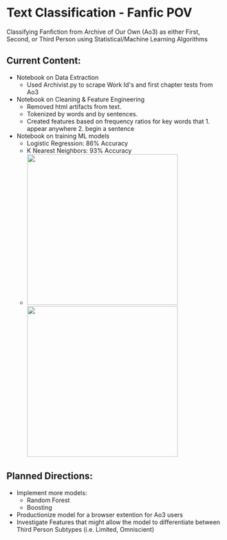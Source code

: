 # Text Classification - Fanfic POV
Classifying Fanfiction from Archive of Our Own (Ao3) as either First, Second, or Third Person using Statistical/Machine Learning Algorithms
## Current Content:
  * Notebook on Data Extraction
     * Used Archivist.py to scrape Work Id's and first chapter tests from Ao3
  * Notebook on Cleaning & Feature Engineering
     * Removed html artifacts from text. 
     * Tokenized by words and by sentences. 
     * Created features based on frequency ratios for key words that 1. appear anywhere 2. begin a sentence 
  * Notebook on training ML models
      * Logistic Regression: 86% Accuracy
      * K Nearest Neighbors: 93% Accuracy
       *  <img src="https://github.com/Kya-Allen/Text-Classification---Fanfic-POV/blob/main/Data/LogReg.PNG" width="350" height="350"> <img src="https://github.com/Kya-Allen/Text-Classification---Fanfic-POV/blob/main/Data/KNN.PNG" width="350" height="350">
## Planned Directions:
  * Implement more models:
    * Random Forest
    * Boosting
  * Productionize model for a browser extention for Ao3 users
  * Investigate Features that might allow the model to differentiate between Third Person Subtypes (i.e. Limited, Omniscient) 
